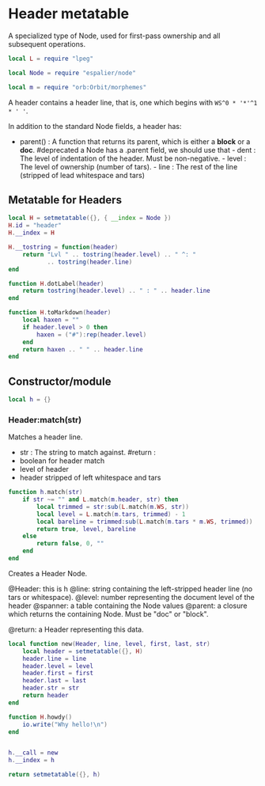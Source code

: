# Header metatable

 A specialized type of Node, used for first\-pass ownership and
 all subsequent operations\.

```lua
local L = require "lpeg"

local Node = require "espalier/node"

local m = require "orb:Orbit/morphemes"
```


 A header contains a header line, that is, one which begins with
 `WS^0 * '*'^1 * ' '`\.

 In addition to the standard Node fields, a header has:

  - parent\(\) :  A function that returns its parent, which is either a
                     **block** or a **doc**\.
                      \#deprecated a Node has a \.parent field, we should use that
        -  dent :  The level of indentation of the header\. Must be non\-negative\.
        -  level :  The level of ownership \(number of tars\)\.
        - line :  The rest of the line \(stripped of lead whitespace and tars\)
      
## Metatable for Headers

```lua
local H = setmetatable({}, { __index = Node })
H.id = "header"
H.__index = H

H.__tostring = function(header)
    return "Lvl " .. tostring(header.level) .. " ^: "
           .. tostring(header.line)
end

function H.dotLabel(header)
    return tostring(header.level) .. " : " .. header.line
end

function H.toMarkdown(header)
    local haxen = ""
    if header.level > 0 then
        haxen = ("#"):rep(header.level)
    end
    return haxen .. " " .. header.line
end
```


## Constructor/module

```lua
local h = {}
```


### Header:match\(str\)

 Matches a header line\.

 - str :  The string to match against\.
      \#return :
  - boolean for header match
  - level of header
  - header stripped of left whitespace and tars
      
```lua
function h.match(str)
    if str ~= "" and L.match(m.header, str) then
        local trimmed = str:sub(L.match(m.WS, str))
        local level = L.match(m.tars, trimmed) - 1
        local bareline = trimmed:sub(L.match(m.tars * m.WS, trimmed))
        return true, level, bareline
    else
        return false, 0, ""
    end
end
```


 Creates a Header Node\.

 @Header: this is h
 @line: string containing the left\-stripped header line \(no tars or whitespace\)\.
 @level: number representing the document level of the header
 @spanner: a table containing the Node values
 @parent: a closure which returns the containing Node\. Must be "doc" or "block"\.

 @return: a Header representing this data\.


```lua
local function new(Header, line, level, first, last, str)
    local header = setmetatable({}, H)
    header.line = line
    header.level = level
    header.first = first
    header.last = last
    header.str = str
    return header
end

function H.howdy()
    io.write("Why hello!\n")
end


h.__call = new
h.__index = h

return setmetatable({}, h)
```
